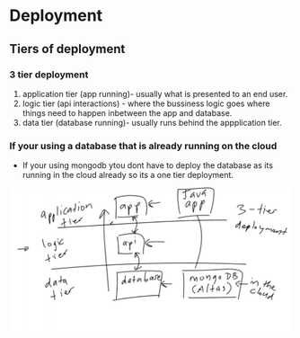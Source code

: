 # Deployment

## Tiers of deployment
### 3 tier deployment 
1. application tier (app running)- usually what is presented to an end user.
2. logic tier (api interactions) - where the bussiness logic goes where things need to happen inbetween the app and database.
3. data tier (database running)- usually runs behind the appplication tier.

### If your using a database that is already running on the cloud
- If your using mongodb ytou dont have to deploy the database as its running in the cloud already so its a one tier deployment.

![Deployment](../readme-images/deployment.png)